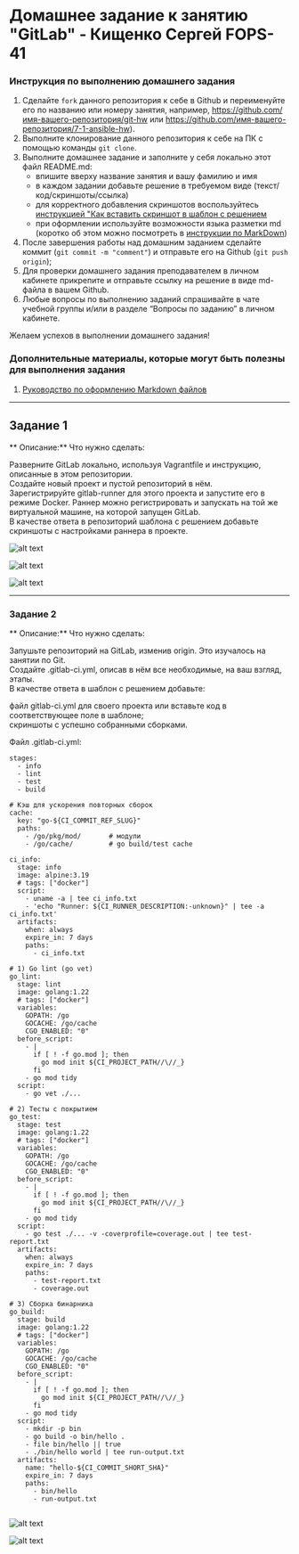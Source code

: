 # Домашнее задание к занятию "GitLab" - Кищенко Сергей FOPS-41


### Инструкция по выполнению домашнего задания

   1. Сделайте `fork` данного репозитория к себе в Github и переименуйте его по названию или номеру занятия, например, https://github.com/имя-вашего-репозитория/git-hw или  https://github.com/имя-вашего-репозитория/7-1-ansible-hw).
   2. Выполните клонирование данного репозитория к себе на ПК с помощью команды `git clone`.
   3. Выполните домашнее задание и заполните у себя локально этот файл README.md:
      - впишите вверху название занятия и вашу фамилию и имя
      - в каждом задании добавьте решение в требуемом виде (текст/код/скриншоты/ссылка)
      - для корректного добавления скриншотов воспользуйтесь [инструкцией "Как вставить скриншот в шаблон с решением](https://github.com/netology-code/sys-pattern-homework/blob/main/screen-instruction.md)
      - при оформлении используйте возможности языка разметки md (коротко об этом можно посмотреть в [инструкции  по MarkDown](https://github.com/netology-code/sys-pattern-homework/blob/main/md-instruction.md))
   4. После завершения работы над домашним заданием сделайте коммит (`git commit -m "comment"`) и отправьте его на Github (`git push origin`);
   5. Для проверки домашнего задания преподавателем в личном кабинете прикрепите и отправьте ссылку на решение в виде md-файла в вашем Github.
   6. Любые вопросы по выполнению заданий спрашивайте в чате учебной группы и/или в разделе “Вопросы по заданию” в личном кабинете.
   
Желаем успехов в выполнении домашнего задания!
   
### Дополнительные материалы, которые могут быть полезны для выполнения задания

1. [Руководство по оформлению Markdown файлов](https://gist.github.com/Jekins/2bf2d0638163f1294637#Code)

---


## Задание 1

** Описание:**
Что нужно сделать:

Разверните GitLab локально, используя Vagrantfile и инструкцию, описанные в этом репозитории.  
Создайте новый проект и пустой репозиторий в нём.  
Зарегистрируйте gitlab-runner для этого проекта и запустите его в режиме Docker. Раннер можно регистрировать и запускать на той же виртуальной машине, на которой запущен GitLab.  
В качестве ответа в репозиторий шаблона с решением добавьте скриншоты с настройками раннера в проекте.  

![alt text](https://github.com/SKISHCHENKO/8-03-hw/blob/main/img/task1_1.jpg)

![alt text](https://github.com/SKISHCHENKO/8-03-hw/blob/main/img/task1_2.jpg)

![alt text](https://github.com/SKISHCHENKO/8-03-hw/blob/main/img/task1_3.png)



---

### Задание 2

** Описание:**
Что нужно сделать:

Запушьте репозиторий на GitLab, изменив origin. Это изучалось на занятии по Git.  
Создайте .gitlab-ci.yml, описав в нём все необходимые, на ваш взгляд, этапы.  
В качестве ответа в шаблон с решением добавьте:  

файл gitlab-ci.yml для своего проекта или вставьте код в соответствующее поле в шаблоне;  
скриншоты с успешно собранными сборками.  

Файл .gitlab-ci.yml:  
```
stages:
  - info
  - lint
  - test
  - build

# Кэш для ускорения повторных сборок
cache:
  key: "go-${CI_COMMIT_REF_SLUG}"
  paths:
    - /go/pkg/mod/       # модули
    - /go/cache/         # go build/test cache

ci_info:
  stage: info
  image: alpine:3.19
  # tags: ["docker"]
  script:
    - uname -a | tee ci_info.txt
    - 'echo "Runner: ${CI_RUNNER_DESCRIPTION:-unknown}" | tee -a ci_info.txt'
  artifacts:
    when: always
    expire_in: 7 days
    paths:
      - ci_info.txt

# 1) Go lint (go vet)
go_lint:
  stage: lint
  image: golang:1.22
  # tags: ["docker"]
  variables:
    GOPATH: /go
    GOCACHE: /go/cache
    CGO_ENABLED: "0"
  before_script:
    - |
      if [ ! -f go.mod ]; then
        go mod init ${CI_PROJECT_PATH//\//_}
      fi
    - go mod tidy
  script:
    - go vet ./...

# 2) Тесты с покрытием
go_test:
  stage: test
  image: golang:1.22
  # tags: ["docker"]
  variables:
    GOPATH: /go
    GOCACHE: /go/cache
    CGO_ENABLED: "0"
  before_script:
    - |
      if [ ! -f go.mod ]; then
        go mod init ${CI_PROJECT_PATH//\//_}
      fi
    - go mod tidy
  script:
    - go test ./... -v -coverprofile=coverage.out | tee test-report.txt
  artifacts:
    when: always
    expire_in: 7 days
    paths:
      - test-report.txt
      - coverage.out

# 3) Сборка бинарника
go_build:
  stage: build
  image: golang:1.22
  # tags: ["docker"]
  variables:
    GOPATH: /go
    GOCACHE: /go/cache
    CGO_ENABLED: "0"
  before_script:
    - |
      if [ ! -f go.mod ]; then
        go mod init ${CI_PROJECT_PATH//\//_}
      fi
    - go mod tidy
  script:
    - mkdir -p bin
    - go build -o bin/hello .
    - file bin/hello || true
    - ./bin/hello world | tee run-output.txt
  artifacts:
    name: "hello-${CI_COMMIT_SHORT_SHA}"
    expire_in: 7 days
    paths:
      - bin/hello
      - run-output.txt


```

![alt text](https://github.com/SKISHCHENKO/8-03-hw/blob/main/img/task2_1.jpg)

![alt text](https://github.com/SKISHCHENKO/8-03-hw/blob/main/img/task2_2.jpg)


